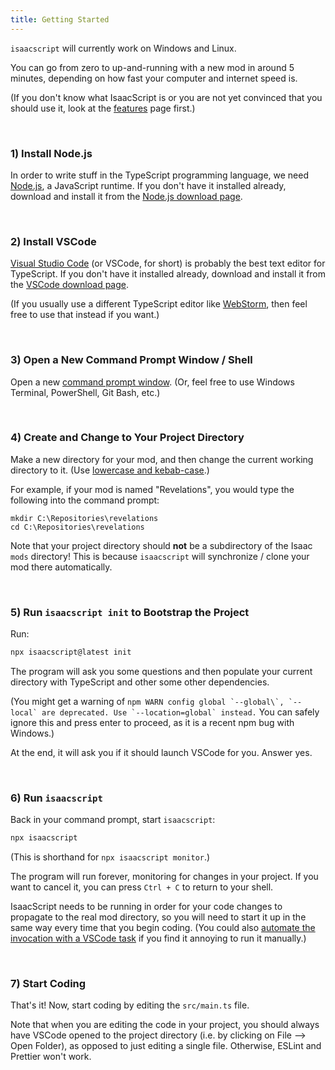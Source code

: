 ```yaml
---
title: Getting Started
---
```


`isaacscript` will currently work on Windows and Linux.

You can go from zero to up-and-running with a new mod in around 5 minutes, depending on how fast your computer and internet speed is.

(If you don't know what IsaacScript is or you are not yet convinced that you should use it, look at the [features](features.md) page first.)

<br />

### 1) Install Node.js

In order to write stuff in the TypeScript programming language, we need [Node.js](https://nodejs.org/en/), a JavaScript runtime. If you don't have it installed already, download and install it from the [Node.js download page](https://nodejs.org/en/download/).

<br />

### 2) Install VSCode

[Visual Studio Code](https://code.visualstudio.com/) (or VSCode, for short) is probably the best text editor for TypeScript. If you don't have it installed already, download and install it from the [VSCode download page](https://code.visualstudio.com/download).

(If you usually use a different TypeScript editor like [WebStorm](https://www.jetbrains.com/webstorm/), then feel free to use that instead if you want.)

<br />

### 3) Open a New Command Prompt Window / Shell

Open a new [command prompt window](https://www.howtogeek.com/235101/10-ways-to-open-the-command-prompt-in-windows-10/). (Or, feel free to use Windows Terminal, PowerShell, Git Bash, etc.)

<br />

### 4) Create and Change to Your Project Directory

Make a new directory for your mod, and then change the current working directory to it. (Use [lowercase and kebab-case](https://stackoverflow.com/questions/11947587/is-there-a-naming-convention-for-git-repositories).)

For example, if your mod is named "Revelations", you would type the following into the command prompt:

```batch
mkdir C:\Repositories\revelations
cd C:\Repositories\revelations
```

Note that your project directory should **not** be a subdirectory of the Isaac `mods` directory! This is because `isaacscript` will synchronize / clone your mod there automatically.

<br />

### 5) Run `isaacscript init` to Bootstrap the Project

Run:

```sh
npx isaacscript@latest init
```

The program will ask you some questions and then populate your current directory with TypeScript and other some other dependencies.

(You might get a warning of ``npm WARN config global `--global\`, `--local` are deprecated. Use `--location=global` instead.`` You can safely ignore this and press enter to proceed, as it is a recent npm bug with Windows.)

At the end, it will ask you if it should launch VSCode for you. Answer yes.

<br />

### 6) Run `isaacscript`

Back in your command prompt, start `isaacscript`:

```sh
npx isaacscript
```

(This is shorthand for `npx isaacscript monitor`.)

The program will run forever, monitoring for changes in your project. If you want to cancel it, you can press `Ctrl + C` to return to your shell.

IsaacScript needs to be running in order for your code changes to propagate to the real mod directory, so you will need to start it up in the same way every time that you begin coding. (You could also [automate the invocation with a VSCode task](https://code.visualstudio.com/docs/editor/tasks) if you find it annoying to run it manually.)

<br />

### 7) Start Coding

That's it! Now, start coding by editing the `src/main.ts` file.

Note that when you are editing the code in your project, you should always have VSCode opened to the project directory (i.e. by clicking on File --> Open Folder), as opposed to just editing a single file. Otherwise, ESLint and Prettier won't work.

<br />
